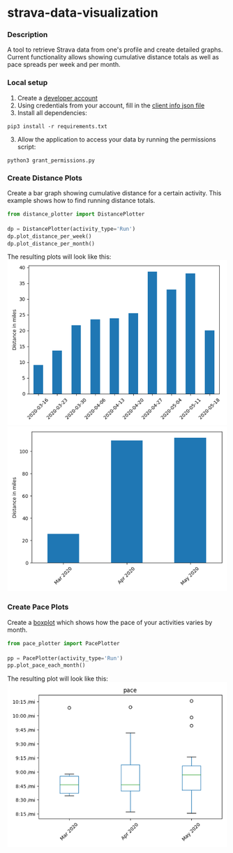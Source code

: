 # strava-data-visualization

### Description
A tool to retrieve Strava data from one's profile and create detailed graphs. Current functionality allows showing cumulative distance totals as well as pace spreads per week and per month. 

### Local setup

1. Create a [developer account](https://www.strava.com/settings/api)
2. Using credentials from your account, fill in the [client info json file](authorization/client_info.json)
3. Install all dependencies:
  ```
  pip3 install -r requirements.txt
  ```
3. Allow the application to access your data by running the permissions script:
  ```
  python3 grant_permissions.py
  ```  
  
  ### Create Distance Plots
  Create a bar graph showing cumulative distance for a certain activity. This example shows how to find running distance totals.
  ```python
  from distance_plotter import DistancePlotter
  
  dp = DistancePlotter(activity_type='Run')
  dp.plot_distance_per_week()
  dp.plot_distance_per_month()
  ```
  The resulting plots will look like this:  
  ![Alt text](graphs/distance_per_week.png)
  ![Alt text](graphs/distance_per_month.png)
  
  ### Create Pace Plots
  Create a [boxplot](https://en.wikipedia.org/wiki/Box_plot) which shows how the pace of your activities varies by month. 
  ```python
  from pace_plotter import PacePlotter
  
  pp = PacePlotter(activity_type='Run')
  pp.plot_pace_each_month()
  ```
  The resulting plot will look like this:  
  ![Alt text](graphs/pace_each_month.png)
